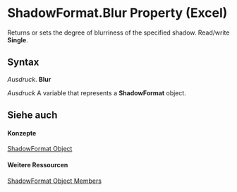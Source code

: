 
# ShadowFormat.Blur Property (Excel)

Returns or sets the degree of blurriness of the specified shadow. Read/write  **Single**.


## Syntax

 _Ausdruck_. **Blur**

 _Ausdruck_ A variable that represents a **ShadowFormat** object.


## Siehe auch


#### Konzepte


[ShadowFormat Object](2566c68e-f8d6-badc-3ce9-b6ae5f9c1cc2.md)
#### Weitere Ressourcen


[ShadowFormat Object Members](http://msdn.microsoft.com/library/5512df5b-d899-7942-1309-4cf8d28fe96a%28Office.15%29.aspx)